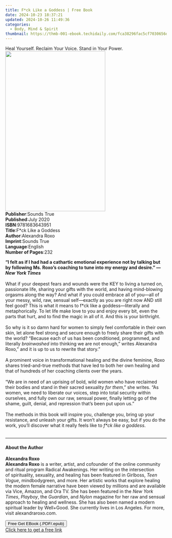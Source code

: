 ```yaml
---
title: F*ck Like a Goddess | Free Book
date: 2024-10-23 18:37:21
updated: 2024-10-26 11:49:36
categories:
  - Body, Mind & Spirit
thumbnail: https://thmb-001-ebook.techidaily.com/fca38296fac5cf7030656dc51fedfe1d01236923bd5ffa766a727804d12d43fc.jpg
---
```

<main id="book-container">
  <div class="flex flex-col">
    <div class="book-brief flex-1 py-6 px-4 sm:p-6 md:py-10 md:px-8">
      <!-- brief-->
      <div class="book-brief-main">
        Heal Yourself. Reclaim Your Voice. Stand in Your Power.
      </div>
    </div>
    <div
      class="book-meta-info flex-1 grid gap-4 col-start-1 col-end-3 row-start-1 sm:mb-6 sm:grid-cols-4 lg:gap-6 lg:col-start-2 lg:row-end-6 lg:row-span-6 lg:mb-0"
    >
      <div
        class="book-meta-info-left place-content-center mt-4 p-4 text-sm leading-6 col-start-2 col-span-2 dark:text-slate-400"
      >
        <img
          class="w-full h-500 object-cover rounded-lg sm:h-255 sm:col-span-2 lg:col-span-full"
          src="https://img-001-ebook.techidaily.com/123e0012e895047685fe2e43a70d2e5ade735220e8ca43430e60ebfd113bcf2e.jpg"
          alt=""
          width="312"
          height="500"
        />
      </div>
      <div
        class="book-meta-info-right mt-2 col-start-1 row-start-2 col-span-3 self-center"
      >
        <!-- meta data  -->
        <div class="flex flex-col px-4 md:px-8">
          <div class="flex-1">
            <strong>Publisher</strong>:<span class="px-2">Sounds True</span>
          </div>
          <div class="flex-1">
            <strong>Published</strong>:<span class="px-2">July 2020</span>
          </div>
          <div class="flex-1">
            <strong>ISBN</strong>:<span class="px-2">9781683643951</span>
          </div>
          <div class="flex-1">
            <strong>Title</strong>:<span class="px-2">F*ck Like a Goddess</span>
          </div>
          <div class="flex-1">
            <strong>Author</strong>:<span class="px-2">Alexandra Roxo</span>
          </div>
          <div class="flex-1">
            <strong>Imprint</strong>:<span class="px-2">Sounds True</span>
          </div>
          <div class="flex-1">
            <strong>Language</strong>:<span class="px-2">English</span>
          </div>
          <div class="flex-1">
            <strong>Number of Pages</strong>:<span class="px-2">232</span>
          </div>
        </div>
      </div>
    </div>
    <div class="book-description flex-1 py-6 px-4 sm:p-6 md:py-10 md:px-8">
      <div class="book-description-main">
        <div accordion-content="" id="description">
          <p>
            <b
              >“I felt as if I had had a cathartic emotional experience not by
              talking but by following Ms. Roxo’s coaching to tune into my
              energy and desire.” —<i>New York Times</i></b
            ><br /><br />What if your deepest fears and wounds were the KEY to
            living a turned on, passionate life, sharing your gifts with the
            world, and having mind-blowing orgasms along the way? And what if
            you could embrace all of you—all of your messy, wild, raw, sensual
            self—exactly as you are right now AND still feel good? This is what
            it means to f*ck like a goddess—literally and metaphorically. To let
            life make love to you and enjoy every bit, even the parts that hurt,
            and to find the magic in all of it. And this is your birthright.<br />&nbsp;<br />So
            why is it so damn hard for women to simply feel comfortable in their
            own skin, let alone feel strong and secure enough to freely share
            their gifts with the world? “Because each of us has been
            conditioned, programmed, and literally <i>brainwashed</i> into
            thinking we are not enough,” writes Alexandra Roxo,” and it is up to
            us to rewrite that story.”<br />&nbsp;<br />A prominent voice in
            transformational healing and the divine feminine, Roxo shares
            tried-and-true methods that have led to both her own healing and
            that of hundreds of her coaching clients over the years.<br />&nbsp;<br />“We
            are in need of an uprising of bold, wild women who have reclaimed
            their bodies and stand in their sacred sexuality&nbsp;<i>for them</i
            >,” she writes. “As women, we need to liberate our voices, step into
            total security within ourselves, and fully own our raw, sensual
            power, finally letting go of the shame, guilt, denial, and
            repression that’s been put upon us.”<br />&nbsp;<br />The methods in
            this book will inspire you, challenge you, bring up your resistance,
            and unleash your gifts. It won’t always be easy, but if you do the
            work, you’ll discover what it really feels like to
            <i>f*ck like a goddess</i>.<br />&nbsp;
          </p>
        </div>
        <div class="accordion-fader"></div>
      </div>
    </div>
    <div class="book-excerpts flex-1 py-6 px-4 sm:p-6 md:py-10 md:px-8">
      <!-- excerpts-->
      <div class="book-excerpts-main">
        <hr />
        <h4 class="placeholder placeholder-heading">
          <span>About the Author</span>
        </h4>
        <p></p>
        <p>
          <b>Alexandra Roxo</b><br /><b>Alexandra Roxo</b>&nbsp;is a writer,
          artist, and cofounder of the online community and ritual program
          Radical&nbsp;Awakenings.&nbsp;Her writing on the intersection
          of&nbsp;spirituality, sexuality, and healing has been featured in
          Girlboss,&nbsp;<i>Teen Vogue</i>, mindbodygreen, and more. Her
          artistic works that explore healing the modern female narrative have
          been viewed by&nbsp;millions and are&nbsp;available via Vice, Amazon,
          and Ora TV.&nbsp;She has been featured in the&nbsp;<i
            >New York Times</i
          >,<i> Playboy</i>,&nbsp;the<i> Guardian</i>,
          and&nbsp;<i>Nylon&nbsp;</i>magazine for her raw and sensual approach
          to healing and wellness. She has also been named a modern spiritual
          leader by Well+Good. She currently lives in Los Angeles. For more,
          visit&nbsp;alexandraroxo.com.
        </p>
        <p></p>
      </div>
    </div>
    <div
      class="book-about-author flex-1 py-6 px-4 sm:p-6 md:py-10 md:px-8"
    ></div>
    <div class="book-free-get flex-1 py-6 px-4 sm:p-6 md:py-10 md:px-8">
      <button
        id="btn-free-get"
        class="bg-blue-500 hover:bg-blue-700 text-white font-bold py-2 px-4 rounded"
      >
        Free Get EBook (.PDF/.epub)
      </button>
      <div id="countdown-display" class="px-2 text-lg mt-2"></div>
      <a
        id="free-link"
        class="hidden bg-blue-500 hover:bg-blue-700 text-white font-bold py-2 px-4 rounded"
        href="https://www.ebooks.com/en-us/book/210761596/f-ck-like-a-goddess/alexandra-roxo/"
        target="_blank"
        >Click here to get a free link</a
      >
    </div>
    <script>
      let countdownTime = 0;
      let countdownInterval = null;
      document
        .getElementById('btn-free-get')
        .addEventListener('click', startCountdown);
      function startCountdown() {
        countdownTime = new Date().getTime() + 60000 * 3;
        countdownInterval = setInterval(updateCountdown, 1000);
        document.getElementById('btn-free-get').disabled = true;
        document
          .getElementById('btn-free-get')
          .classList.add('bg-gray-500', 'cursor-not-allowed');
      }
      function updateCountdown() {
        let currentTime = new Date().getTime();
        let timeLeft = countdownTime - currentTime;
        let secondsLeft = Math.floor(timeLeft / 1000);
        document.getElementById('countdown-display').innerHTML =
          `Remaining time: ${secondsLeft} seconds.`;
        if (secondsLeft <= 0) {
          clearInterval(countdownInterval);
          document.getElementById('btn-free-get').classList.add('hidden');
          document.getElementById('free-link').classList.remove('hidden');
          document.getElementById('countdown-display').innerHTML = '';
        }
      }
    </script>
  </div>
</main>
